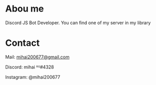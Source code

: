 # Abou me
Discord JS Bot Developer. You can find one of my server in my library

# Contact 
Mail: mihai200677@gmail.com

Discord: mihai ᴿᴳ#4328

Instagram: @mihai200677
